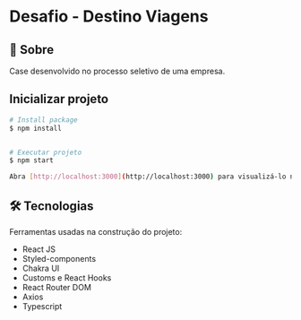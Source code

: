 # Desafio - Destino Viagens 

<h2 id="sobre">📓 Sobre </h2>
Case desenvolvido no processo seletivo de uma empresa.
 
## Inicializar projeto
```bash
# Install package
$ npm install


# Executar projeto
$ npm start

Abra [http://localhost:3000](http://localhost:3000) para visualizá-lo no navegador.
```
 
## 🛠 Tecnologias

Ferramentas usadas na construção do projeto:

- React JS
- Styled-components
- Chakra UI
- Customs e React Hooks
- React Router DOM
- Axios
- Typescript
